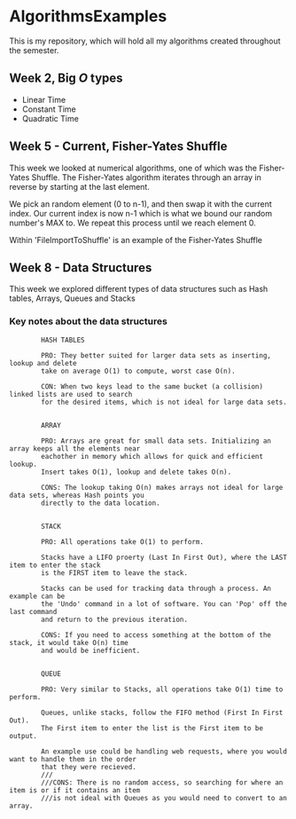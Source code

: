 # AlgorithmsExamples
This is my repository, which will hold all my algorithms created throughout the semester.
## Week 2, Big _O_ types
* Linear Time
* Constant Time
* Quadratic Time

## Week 5 - Current, Fisher-Yates Shuffle
This week we looked at numerical algorithms, one of which was the Fisher-Yates Shuffle.
The Fisher-Yates algorithm iterates through an array in reverse by starting at the last element.  

We pick an random element (0 to n-1), and then swap it with the current index.
Our current index is now n-1 which is what we bound our random number's MAX to. We repeat this process
until we reach element 0.

Within 'FileImportToShuffle' is an example of the Fisher-Yates Shuffle

## Week 8 - Data Structures
This week we explored different types of data structures such as Hash tables, Arrays, Queues and Stacks

### Key notes about the data structures

            HASH TABLES
            
            PRO: They better suited for larger data sets as inserting, lookup and delete
            take on average O(1) to compute, worst case O(n).
            
            CON: When two keys lead to the same bucket (a collision) linked lists are used to search 
            for the desired items, which is not ideal for large data sets.
           

            ARRAY
            
            PRO: Arrays are great for small data sets. Initializing an array keeps all the elements near
            eachother in memory which allows for quick and efficient lookup. 
            Insert takes O(1), lookup and delete takes O(n).
            
            CONS: The lookup taking O(n) makes arrays not ideal for large data sets, whereas Hash points you 
            directly to the data location.
            

            STACK
            
            PRO: All operations take O(1) to perform.
            
            Stacks have a LIFO proerty (Last In First Out), where the LAST item to enter the stack
            is the FIRST item to leave the stack. 
             
            Stacks can be used for tracking data through a process. An example can be
            the 'Undo' command in a lot of software. You can 'Pop' off the last command 
            and return to the previous iteration.
            
            CONS: If you need to access something at the bottom of the stack, it would take O(n) time
            and would be inefficient.
            

            QUEUE
            
            PRO: Very similar to Stacks, all operations take O(1) time to perform.
            
            Queues, unlike stacks, follow the FIFO method (First In First Out).
            The First item to enter the list is the First item to be output.
            
            An example use could be handling web requests, where you would want to handle them in the order
            that they were recieved.
            ///
            ///CONS: There is no random access, so searching for where an item is or if it contains an item
            ///is not ideal with Queues as you would need to convert to an array.
